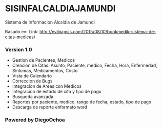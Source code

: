 # SISINFALCALDIAJAMUNDI
Sistema de Informacion Alcaldia de Jamundi

Basado en:
Link: http://evilnapsis.com/2015/08/10/bookmedik-sistema-de-citas-medicas/

### Version 1.0

- Gestion de Pacientes, Medicos
- Creacion de Citas: Asunto, Paciente, medico, Fecha, Hora, Enfermedad, Sintomas, Medicamentos, Costo
- Vista de Calendario
- Correccion de Bugs
- Integracion de Areas con Medicos
- Integracion de estado de cita y tipo de pago
- Busqueda avanzada
- Reportes por paciente, medico, rango de fecha, estado, tipo de pago
- Descarga de reporte enformato word

### Powered by DiegoOchoa